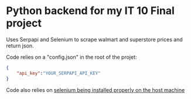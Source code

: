 # Python backend for my IT 10 Final project

Uses Serpapi and Selenium to scrape walmart and superstore prices and return json.

Code relies on a "config.json" in the root of the projet:

```json
{
    "api_key":"YOUR_SERPAPI_API_KEY"
}
```

Code also relies on [selenium being installed properly on the host machine](https://www.selenium.dev)
